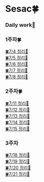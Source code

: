 # Sesac🍀

### Daily work🍎

### 1주차🍀
[🍀7/4 정리💫](https://s2ung.tistory.com/3?category=1073520)</br>
[🍀7/5 정리💫](https://s2ung.tistory.com/4)</br>
[🍀7/6 정리💫](https://s2ung.tistory.com/5?category=1073520)</br>
[🍀7/7 정리💫](https://s2ung.tistory.com/6?category=1073520)</br>
[🍀7/8 정리💫](https://s2ung.tistory.com/7)</br>
### 2주차🍀
[🍀7/11 정리💫](https://s2ung.tistory.com/8)</br>
[🍀7/12 정리💫](https://s2ung.tistory.com/9)</br>
[🍀7/13 정리💫](https://s2ung.tistory.com/10)</br>
[🍀7/14 정리💫](https://s2ung.tistory.com/11)</br>
[🍀7/15 정리💫](https://s2ung.tistory.com/12)</br>
### 3주차
[🍀7/18 정리💫](https://s2ung.tistory.com/13)</br>
[🍀7/19 정리💫](https://s2ung.tistory.com/14)</br>
[🍀7/20 정리💫](https://s2ung.tistory.com/15)</br>
[🍀7/21 정리💫](https://s2ung.tistory.com/16)</br>


